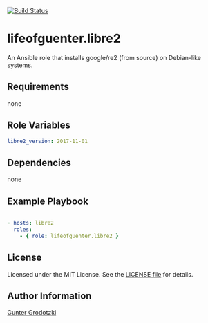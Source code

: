 [![Build Status](https://travis-ci.org/lifeofguenter/ansible-role-libre2.svg?branch=master)](https://travis-ci.org/lifeofguenter/ansible-role-libre2)

# lifeofguenter.libre2

An Ansible role that installs google/re2 (from source) on Debian-like systems.

## Requirements

none

## Role Variables

```yaml
libre2_version: 2017-11-01
```

## Dependencies

none

## Example Playbook

```yaml

- hosts: libre2
  roles:
    - { role: lifeofguenter.libre2 }
```

## License

Licensed under the MIT License. See the [LICENSE file](LICENSE) for details.

## Author Information

[Gunter Grodotzki](https://lifeofguenter.de)
